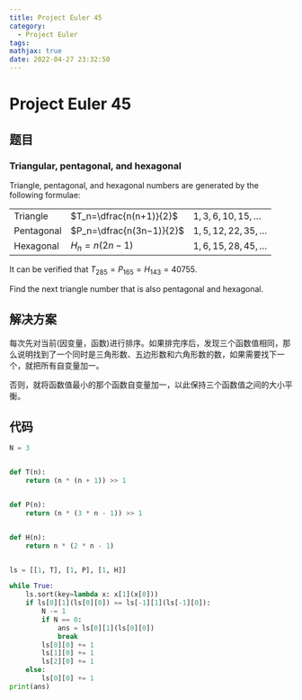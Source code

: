 ```yaml
---
title: Project Euler 45
category:
  - Project Euler
tags:
mathjax: true
date: 2022-04-27 23:32:50
---
```


<escape><!-- more --></escape>

# Project Euler 45

## 题目

### Triangular, pentagonal, and hexagonal

Triangle, pentagonal, and hexagonal numbers are generated by the following formulae:

||||
|---|---|---|
|Triangle|$T_n=\dfrac{n(n+1)}{2}$|$1, 3, 6, 10, 15,\dots$|
|Pentagonal|$P_n=\dfrac{n(3n−1)}{2}$|$1, 5, 12, 22, 35, \dots$|
|Hexagonal|$H_n=n(2n−1)$|$1, 6, 15, 28, 45, \dots$|

It can be verified that $T_{285} = P_{165} = H_{143} = 40755$.

Find the next triangle number that is also pentagonal and hexagonal.

## 解决方案

每次先对当前(因变量，函数)进行排序。如果排完序后，发现三个函数值相同，那么说明找到了一个同时是三角形数、五边形数和六角形数的数，如果需要找下一个，就把所有自变量加一。

否则，就将函数值最小的那个函数自变量加一，以此保持三个函数值之间的大小平衡。

## 代码

```py
N = 3


def T(n):
    return (n * (n + 1)) >> 1


def P(n):
    return (n * (3 * n - 1)) >> 1


def H(n):
    return n * (2 * n - 1)


ls = [[1, T], [1, P], [1, H]]

while True:
    ls.sort(key=lambda x: x[1](x[0]))
    if ls[0][1](ls[0][0]) == ls[-1][1](ls[-1][0]):
        N -= 1
        if N == 0:
            ans = ls[0][1](ls[0][0])
            break
        ls[0][0] += 1
        ls[1][0] += 1
        ls[2][0] += 1
    else:
        ls[0][0] += 1
print(ans)

```
